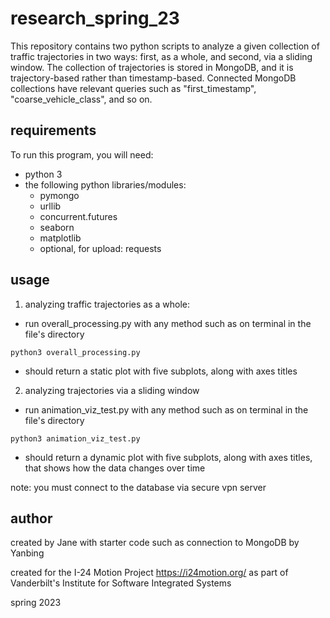 # research_spring_23
This repository contains two python scripts to analyze a given collection of traffic trajectories in two ways: first, as a whole, and second, via a sliding window. The collection of trajectories is stored in MongoDB, and it is trajectory-based rather than timestamp-based. Connected MongoDB collections have relevant queries such as "first_timestamp", "coarse_vehicle_class", and so on. 

## requirements
To run this program, you will need:
- python 3
- the following python libraries/modules:
  - pymongo
  - urllib
  - concurrent.futures
  - seaborn
  - matplotlib
  - optional, for upload: requests
  
## usage
1) analyzing traffic trajectories as a whole:
- run overall_processing.py with any method such as on terminal in the file's directory
``` 
python3 overall_processing.py
```
- should return a static plot with five subplots, along with axes titles
2) analyzing trajectories via a sliding window
- run animation_viz_test.py with any method such as on terminal in the file's directory
``` 
python3 animation_viz_test.py
```
- should return a dynamic plot with five subplots, along with axes titles, that shows how the data changes over time


note: you must connect to the database via secure vpn server

## author
created by Jane with starter code such as connection to MongoDB by Yanbing

created for the I-24 Motion Project https://i24motion.org/ as part of Vanderbilt's Institute for Software Integrated Systems

spring 2023
